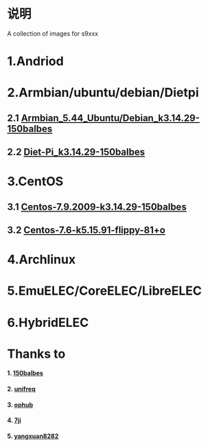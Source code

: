# 说明
A collection of images for s9xxx

# 1.Andriod

# 2.Armbian/ubuntu/debian/Dietpi
## 2.1 [Armbian_5.44_Ubuntu/Debian_k3.14.29-150balbes](https://github.com/xiayang0521/amlogic-s9xxx-images/releases/tag/Armbian_5.44_S9xxx_Ubuntu%2FDebian_xxxxxx_3.14.29_server)

## 2.2 [Diet-Pi_k3.14.29-150balbes](https://github.com/xiayang0521/amlogic-s9xxx-images/releases/tag/diet_baseline_rootfs-N1)

# 3.CentOS
## 3.1 [Centos-7.9.2009-k3.14.29-150balbes](https://github.com/xiayang0521/amlogic-s9xxx-images/releases/tag/Centos-aarch64-7.9.2009-k3.14.29)

## 3.2 [Centos-7.6-k5.15.91-flippy-81+o](https://github.com/xiayang0521/amlogic-s9xxx-images/releases/tag/Centos-7.6-k5.15.91-flippy-81%2Bo)

# 4.Archlinux


# 5.EmuELEC/CoreELEC/LibreELEC

# 6.HybridELEC

# Thanks to 
#### 1. [150balbes](https://github.com/150balbes)
#### 2. [unifreq](https://github.com/unifreq)
#### 3. [ophub](https://github.com/ophub)
#### 4. [7ji](https://github.com/7ji)
#### 5. [yangxuan8282](https://github.com/yangxuan8282)
